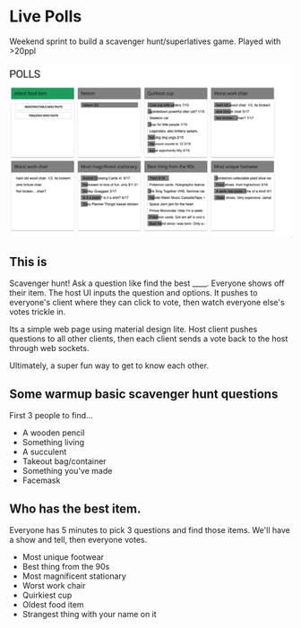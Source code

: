 # Live Polls

Weekend sprint to build a scavenger hunt/superlatives game. Played with >20ppl

![gameplay](https://github.com/safetyscissors/live-polls/blob/master/playing.jpg)

## This is

Scavenger hunt! Ask a question like find the best ____. Everyone shows off their item. The host UI inputs the question and options. It pushes to everyone's client where they can click to vote, then watch everyone else's votes trickle in.

Its a simple web page using material design lite. Host client pushes questions to all other clients, then each client sends a vote back to the host through web sockets.

Ultimately, a super fun way to get to know each other.

## Some warmup basic scavenger hunt questions

First 3 people to find...

- A wooden pencil
- Something living
- A succulent
- Takeout bag/container
- Something you've made
- Facemask

## Who has the best item.

Everyone has 5 minutes to pick 3 questions and find those items. We'll have a show and tell, then everyone votes.

- Most unique footwear
- Best thing from the 90s
- Most magnificent stationary
- Worst work chair
- Quirkiest cup
- Oldest food item
- Strangest thing with your name on it
